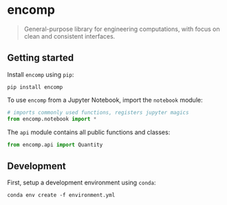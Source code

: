 # encomp


> General-purpose library for engineering computations, with focus on clean and consistent interfaces.

## Getting started

Install ``encomp`` using ``pip``:


```
pip install encomp
```

To use ``encomp`` from a Jupyter Notebook, import the ``notebook`` module:


```python
# imports commonly used functions, registers jupyter magics
from encomp.notebook import *
```

The ``api`` module contains all public functions and classes:

```python
from encomp.api import Quantity
```


## Development

First, setup a development environment using ``conda``:

```
conda env create -f environment.yml
```
